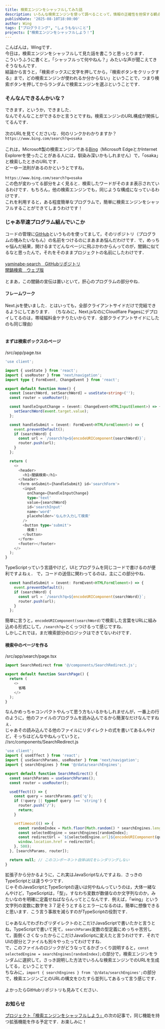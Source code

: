```yaml
---
title: 検索エンジンをシャッフルしてみた話
description: いろんな検索エンジンを使って調べることって，情報の正確性を担保する観点から大事やと思うんですよね〜．
publishDate: '2025-08-10T18:00:00'
author: Wing
tags: ["プログラミング", "しょうもないこと"]
projects: ["検索エンジンをシャッフルしよう！"]
---
```


こんばんは，Wingです．  
今日は，検索エンジンをシャッフルして見た話を書こうと思っとります．  
こういうふうに書くと，「シャッフルって何やねん？」みたいな声が聞こえてきそうなもんです．  
結論から言うと，「検索ボックスに文字を押してから，『検索ボタンをクリックする』まで，どの検索エンジンが使われるか分からない」ということで，つまり検索ボタンを押してからランダムで検索エンジンを選ぶということです．

### そんなんできるんかいな？
できます，というか，できました．<br>
なんでそんなことができるかと言うとですね，検索エンジンのURL構成が関係してるんです．<br><br>
次のURLを見てくださいな．何のリンクかわかりますか？  
`https://www.bing.com/search?q=osaka`<br><br>
これは，Microsoft製の検索エンジンである[Bing](https://bing.com)（Microsoft EdgeとかInternet Explorerを使ったことがある人には，馴染み深いかもしれません）で，「osaka」と検索したときのURLです．  
どーゆー法則があるのかというとですね，<br><br>
`https://www.bing.com/search`<span class='highlightInMarkdown'>`?q=osaka`</span>  
この色が変わってる部分をよく見ると．検索したワードがそのまま表示されているわけです．もちろん，他の検索エンジンでも，同じような構成になっているわけです．  
これを利用すると，ある程度簡単なプログラムで，簡単に検索エンジンをシャッフルすることができてしまうわけです！

### じゃあ早速プログラム組んでいこか
コードの管理に[GitHub](https://github.com/)というものを使ってまして，そのリポジトリ（プログラムの塊みたいなもん）の名前をつけるのにまあまあ悩んだわけです．で，めっちゃ悩んだ結果，開けるまでどんなページに飛ぶかわからんってのが，闇鍋に似てるなと思ったんで，それをそのままプロジェクトの名前にしたわけです．<br><br>
[yaminabe-search　GitHubリポジトリ](https://github.com/te-wing/yaminabe-search.git)<br>
[闇鍋検索　ウェブ版](https://闇鍋.app.wing.osaka)<br><br>
とまあ，この闇鍋の宣伝は置いといて，肝心のプログラムの部分やね．

#### フレームワーク
Next.jsを使いました．とはいっても，全部クライアントサイドだけで完結できるようにしてあります．
（ちなみに，Next.jsなのにCloudflare Pagesにデプロイしてるのは，帯域幅料金ケチりたいからです．全部クライアントサイドにしたのも同じ理由）<br><br>

#### まずは検索ボックスのページ
/src/app/page.tsx
```ts
'use client';

import { useState } from 'react';
import { useRouter } from 'next/navigation';
import type { FormEvent, ChangeEvent } from 'react';

export default function Home() {
  const [searchWord, setSearchWord] = useState<string>('');
  const router = useRouter();

  const handleInputChange = (event: ChangeEvent<HTMLInputElement>) => {
    setSearchWord(event.target.value);
  };

  const handleSubmit = (event: FormEvent<HTMLFormElement>) => {
    event.preventDefault();
    if (searchWord) {
      const url = `/search?q=${encodeURIComponent(searchWord)}`;
      router.push(url);
    }
  };

  return (
    <>
      <header>
        <h1>闇鍋検索</h1>
      </header>
      <form onSubmit={handleSubmit} id='searchForm'>
        <input
          onChange={handleInputChange}
          type='text'
          value={searchWord}
          id='searchInput'
          name='word'
          placeholder='なんか入力して検索'
        />
        <button type='submit'>
          検索！
        </button>
      </form>
      <footer></footer>
    </>
  );
}
```
TypeScriptっていう言語やけど，UIとプログラムを同じコードで書けるのが便利ですよねぇ．
で，コードの送信に関わってるのは，主にこの部分やね．<br>
```ts
  const handleSubmit = (event: FormEvent<HTMLFormElement>) => {
    event.preventDefault();
    if (searchWord) {
      const url = `/search?q=${encodeURIComponent(searchWord)}`;
      router.push(url);
    }
  };
```
簡単に言うと，`encodeURIComponent(searchWord)`で検索した言葉をURLに組み込める形式にして，`/search?q=`とくっつけるって感じですね．<br>
しかしこれでは，まだ検索部分のロジックはできてないわけです．
#### 検索中のページを作る
/src/app/search/page.tsx
```ts
import SearchRedirect from '@/components/SearchRedirect.js';

export default function SearchPage() {
  return (
    <>
      省略
    </>
  );
}
```
なんかめっちゃコンパクトやんって思う方もいるかもしれませんが，一番上の行のように，他のファイルのプログラムを読み込んでるから簡潔なだけなんですねぇ．<br>
じゃあその読み込んでる他のファイルにリダイレクトの式を書いてあるんやけど，そっちはどんなやねんっていうと，<br>
//src/components/SearchRedirect<span class='highlightInMarkdown'>.js</span>
```js
'use client';
import { useEffect } from 'react';
import { useSearchParams, useRouter } from 'next/navigation';
import { searchEngines } from '@/data/searchEngines';

export default function SearchRedirect() {
  const searchParams = useSearchParams();
  const router = useRouter();

  useEffect(() => {
    const query = searchParams.get('q');
    if (!query || typeof query !== 'string') {
      router.push('/');
      return;
    }

    setTimeout(() => {
      const randomIndex = Math.floor(Math.random() * searchEngines.length);
      const selectedEngine = searchEngines[randomIndex];
      const redirectUrl = `${selectedEngine.url}${encodeURIComponent(query)}`;
      window.location.href = redirectUrl;
    }, 500);
  }, [searchParams, router]);

  return null; // このコンポーネント自体はUIをレンダリングしない
}
```
拡張子から分かるように，これ実はJavaScriptなんですよね．さっきのTypeScriptとは違うやつです．<br>
じゃそのJavaScriptとTypeScriptの違いは何やねんっていうのは，大体一緒なんやけど，TypeScriptは，「型」，すなわち変数が数値なのか文字列なのか，みたいなのを明確に定義せねばならんってとこなんです．例えば，「wing」という文字列の変数に数字を３７足そうとするとエラーになるのは，簡単に想像できると思います．こう言う事故を減らすのがTypeScriptの役割です．<br><br>
じゃあなんでわざわざリダイレクトのとこだけJavaScriptで書いたかと言うとね，TypeScriptで書いて見て，`searchParams`変数の型定義にめっちゃ苦労して，面倒くさくなったからここだけJavaScriptに変えたと言うわけです．それでUIの部分とファイルも別々やったってわけですね．<br>
で，このファイルのロジックがどうなってるかざっくり説明すると，`const selectedEngine = searchEngines[randomIndex];`の部分で，検索エンジンをランダムに選択して，さっき説明した方法でいろんな検索エンジンでのURLを生成してる，ということです．<br>
ちなみに，`import { searchEngines } from '@/data/searchEngines';`の部分で，検索エンジンごとのURLの構文をひたすら並列してあるって言う感じです．<br><br>
よかったらGitHubリポジトリも見みてください．
### お知らせ
[プロジェクト「検索エンジンをシャッフルしよう」](/proj/%E6%A4%9C%E7%B4%A2%E3%82%A8%E3%83%B3%E3%82%B8%E3%83%B3%E3%82%92%E3%82%B7%E3%83%A3%E3%83%83%E3%83%95%E3%83%AB%E3%81%97%E3%82%88%E3%81%86%EF%BC%81)の次の記事で，同じ機能を持つ拡張機能を作る予定です．お楽しみに！